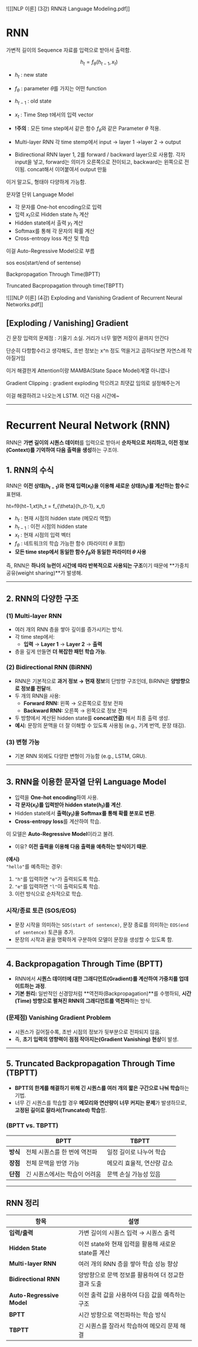 
![[[NLP 이론] (3강) RNN과 Language Modeling.pdf]]

# RNN
가변적 길이의 Sequence 자료를 입력으로 받아서 출력함.

$$h_t = f_{\theta}(h_{t-1}, x_t)$$
- $h_t$ : new state
- $f_{\theta}$ : parameter $\theta$를 가지는 어떤 function
- $h_{t-1}$ : old state
- $x_t$ : Time Step t에서의 입력 vector
- **!주의** : 모든 time step에서 같은 함수 $f_\theta$와 같은 Parameter $\theta$ 적용.

- Multi-layer RNN
  각 time stemp에서 input -> layer 1 ->layer 2 -> output
- Bidirectional RNN
  layer 1, 2를 forward / backward layer으로 사용함. 각자 input을 넣고, forward는 의미가 오른쪽으로 전이되고, backward는 왼쪽으로 전이됨. concat해서 이어붙여서 output 만듦

이거 말고도, 형태야 다양하게 가능함. 


문자열 단위 Language Model

- 각 문자를 One-hot encoding으로 입력
- 입력 $x_t$으로 Hidden state $h_t$ 계산
- Hidden state에서 출력 $y_t$ 계산
- Softmax를 통해 각 문자의 확률 계산
- Cross-entropy loss 계산 및 학습

이걸 Auto-Regressive Model으로 부름

sos eos(start/end of sentense)


Backpropagation Through Time(BPTT)


Truncated Bacpropagation through time(TBPTT)

![[[NLP 이론] (4강) Exploding and Vanishing Gradient of Recurrent Neural Networks.pdf]]
## [Exploding / Vanishing] Gradient

긴 문장 입력의 문제점 : 기울기 소실. 거리가 너무 멀면 저장이 끝까지 안간다

단순히 다항함수라고 생각해도, 초반 정보는 x^n 정도 먹을거고 곱하다보면 자연스레 작아질거임

이거 해결한게 Attention이랑 MAMBA(State Space Model)계열 아니였나

Gradient Clipping : gradient exploding 막으려고 최댓값 임의로 설정해주는거

이걸 해결하려고 나오는게 LSTM. 이건 다음 시간에~

---
# **Recurrent Neural Network (RNN)**

RNN은 **가변 길이의 시퀀스 데이터**를 입력으로 받아서 **순차적으로 처리하고, 이전 정보(Context)를 기억하여 다음 출력을 생성**하는 구조야.

## **1. RNN의 수식**

RNN은 **이전 상태($h_{t-1}$)와 현재 입력($x_t$)을 이용해 새로운 상태($h_t$)를 계산하는 함수**로 표현돼.

ht=fθ(ht−1,xt)h_t = f_{\theta}(h_{t-1}, x_t)

- $h_t$ : 현재 시점의 hidden state (메모리 역할)
- $h_{t-1}$ : 이전 시점의 hidden state
- $x_t$ : 현재 시점의 입력 벡터
- $f_{\theta}$ : 네트워크의 학습 가능한 함수 (파라미터 $\theta$ 포함)
- **모든 time step에서 동일한 함수 $f_\theta$와 동일한 파라미터 $\theta$ 사용**

즉, RNN은 **하나의 뉴런이 시간에 따라 반복적으로 사용되는 구조**이기 때문에 **가중치 공유(weight sharing)**가 발생해.

---

## **2. RNN의 다양한 구조**

### **(1) Multi-layer RNN**

- 여러 개의 RNN 층을 쌓아 깊이를 증가시키는 방식.
- 각 time step에서:
    - **입력** → **Layer 1** → **Layer 2** → **출력**
- 층을 깊게 만들면 **더 복잡한 패턴 학습 가능**.

### **(2) Bidirectional RNN (BiRNN)**

- RNN은 기본적으로 **과거 정보 → 현재 정보**의 단방향 구조인데, BiRNN은 **양방향으로 정보를 전달**해.
- 두 개의 RNN을 사용:
    - **Forward RNN:** 왼쪽 → 오른쪽으로 정보 전파
    - **Backward RNN:** 오른쪽 → 왼쪽으로 정보 전파
- 두 방향에서 계산된 hidden state를 **concat(연결)** 해서 최종 출력 생성.
- **예시:** 문장의 문맥을 더 잘 이해할 수 있도록 사용됨 (e.g., 기계 번역, 문장 태깅).

### **(3) 변형 가능**

- 기본 RNN 외에도 다양한 변형이 가능함 (e.g., LSTM, GRU).

---

## **3. RNN을 이용한 문자열 단위 Language Model**

- 입력을 **One-hot encoding**하여 사용.
- **각 문자($x_t$)를 입력받아 hidden state($h_t$)를 계산**.
- Hidden state에서 **출력($y_t$)을 Softmax를 통해 확률 분포로 변환**.
- **Cross-entropy loss**를 계산하여 학습.

이 모델은 **Auto-Regressive Model**이라고 불려.

- 이유? **이전 출력을 이용해 다음 출력을 예측하는 방식이기 때문**.

**(예시)**  
`"hello"`를 예측하는 경우:

1. `"h"`를 입력하면 `"e"`가 출력되도록 학습.
2. `"e"`를 입력하면 `"l"`이 출력되도록 학습.
3. 이런 방식으로 순차적으로 학습.

### **시작/종료 토큰 (SOS/EOS)**

- 문장 시작을 의미하는 `SOS(start of sentence)`, 문장 종료를 의미하는 `EOS(end of sentence)` 토큰을 추가.
- 문장의 시작과 끝을 명확하게 구분하여 모델이 문장을 생성할 수 있도록 함.

---

## **4. Backpropagation Through Time (BPTT)**

- RNN에서 **시퀀스 데이터에 대한 그래디언트(Gradient)를 계산하여 가중치를 업데이트하는 과정**.
- **기본 원리:** 일반적인 신경망처럼 **역전파(Backpropagation)**를 수행하되, **시간(Time) 방향으로 펼쳐진 RNN의 그래디언트를 역전파**하는 방식.

### **(문제점) Vanishing Gradient Problem**

- 시퀀스가 길어질수록, 초반 시점의 정보가 뒷부분으로 전파되지 않음.
- 즉, **초기 입력의 영향력이 점점 작아지는(Gradient Vanishing) 현상**이 발생.

---

## **5. Truncated Backpropagation Through Time (TBPTT)**

- **BPTT의 한계를 해결하기 위해 긴 시퀀스를 여러 개의 짧은 구간으로 나눠 학습**하는 기법.
- 너무 긴 시퀀스를 학습할 경우 **메모리와 연산량이 너무 커지는 문제**가 발생하므로, **고정된 길이로 잘라서(Truncated) 학습**함.

### **(BPTT vs. TBPTT)**

||BPTT|TBPTT|
|---|---|---|
|**방식**|전체 시퀀스를 한 번에 역전파|일정 길이로 나누어 학습|
|**장점**|전체 문맥을 반영 가능|메모리 효율적, 연산량 감소|
|**단점**|긴 시퀀스에서는 학습이 어려움|문맥 손실 가능성 있음|

---

## **RNN 정리**

|항목|설명|
|---|---|
|**입력/출력**|가변 길이의 시퀀스 입력 → 시퀀스 출력|
|**Hidden State**|이전 state와 현재 입력을 활용해 새로운 state를 계산|
|**Multi-layer RNN**|여러 개의 RNN 층을 쌓아 학습 성능 향상|
|**Bidirectional RNN**|양방향으로 문맥 정보를 활용하여 더 정교한 결과 도출|
|**Auto-Regressive Model**|이전 출력 값을 사용하여 다음 값을 예측하는 구조|
|**BPTT**|시간 방향으로 역전파하는 학습 방식|
|**TBPTT**|긴 시퀀스를 잘라서 학습하여 메모리 문제 해결|
